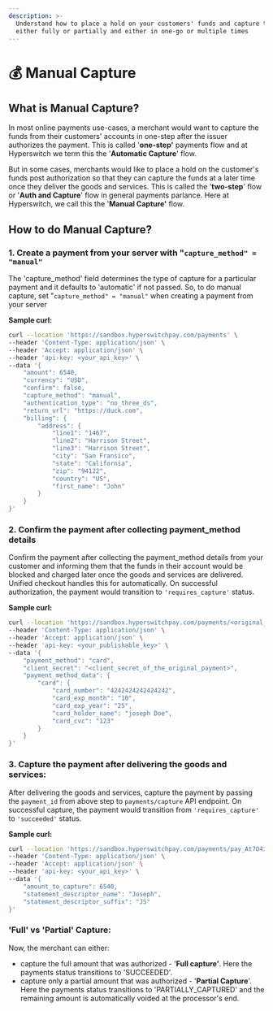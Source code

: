 ```yaml
---
description: >-
  Understand how to place a hold on your customers' funds and capture them later
  either fully or partially and either in one-go or multiple times
---
```


# 💰 Manual Capture

## What is Manual Capture?

In most online payments use-cases, a merchant would want to capture the funds from their customers' accounts in one-step after the issuer authorizes the payment. This is called '**one-step'** payments flow and at Hyperswitch we term this the '**Automatic Capture**' flow.

But in some cases, merchants would like to place a hold on the customer's funds post authorization so that they can capture the funds at a later time once they deliver the goods and services. This is called the '**two-step**' flow or '**Auth and Capture**' flow in general payments parlance. Here at Hyperswitch, we call this the '**Manual Capture'** flow.

## **How to do Manual Capture?**

### 1. Create a payment from your server with "`capture_method" = "manual"`

The 'capture\_method' field determines the type of capture for a particular payment and it defaults to 'automatic' if not passed. So, to do manual capture, set "`capture_method" = "manual"` when creating a payment from your server

**Sample curl:**

```bash
curl --location 'https://sandbox.hyperswitchpay.com/payments' \
--header 'Content-Type: application/json' \
--header 'Accept: application/json' \
--header 'api-key: <your_api_key>' \
--data '{
    "amount": 6540,
    "currency": "USD",
    "confirm": false,
    "capture_method": "manual",
    "authentication_type": "no_three_ds",
    "return_url": "https://duck.com",
    "billing": {
        "address": {
            "line1": "1467",
            "line2": "Harrison Street",
            "line3": "Harrison Street",
            "city": "San Fransico",
            "state": "California",
            "zip": "94122",
            "country": "US",
            "first_name": "John"
        }
    }
}'
```

### 2. Confirm the payment after collecting payment\_method details

Confirm the payment after collecting the payment\_method details from your customer and informing them that the funds in their account would be blocked and charged later once the goods and services are delivered. Unified checkout handles this for automatically. On successful authorization, the payment would transition to `'requires_capture'` status.

**Sample curl:**

```bash
curl --location 'https://sandbox.hyperswitchpay.com/payments/<original_payment_id>/confirm' \
--header 'Content-Type: application/json' \
--header 'Accept: application/json' \
--header 'api-key: <your_publishable_key>' \
--data '{
    "payment_method": "card",
    "client_secret": "<client_secret_of_the_original_payment>",
    "payment_method_data": {
        "card": {
            "card_number": "4242424242424242",
            "card_exp_month": "10",
            "card_exp_year": "25",
            "card_holder_name": "joseph Doe",
            "card_cvc": "123"
        }
    }
}'
```

### 3. Capture the payment after delivering the goods and services:

After delivering the goods and services, capture the payment by passing the `payment_id` from above step to `payments/capture` API endpoint. On successful capture, the payment would transition from `'requires_capture'` to `'succeeded'` status.

**Sample curl:**

```bash
curl --location 'https://sandbox.hyperswitchpay.com/payments/pay_At7O43TJJZyP7OmrcdQD/capture' \
--header 'Content-Type: application/json' \
--header 'Accept: application/json' \
--header 'api-key: <your_api_key>' \
--data '{
    "amount_to_capture": 6540,
    "statement_descriptor_name": "Joseph",
    "statement_descriptor_suffix": "JS"
}'
```

### **'Full' vs 'Partial' Capture:**

Now, the merchant can either:

* capture the full amount that was authorized - '**Full capture'**. Here the payments status transitions to 'SUCCEEDED'.
* capture only a partial amount that was authorized - '**Partial Capture**'. Here the payments status transitions to 'PARTIALLY\_CAPTURED' and the remaining amount is automatically voided at the processor's end.
